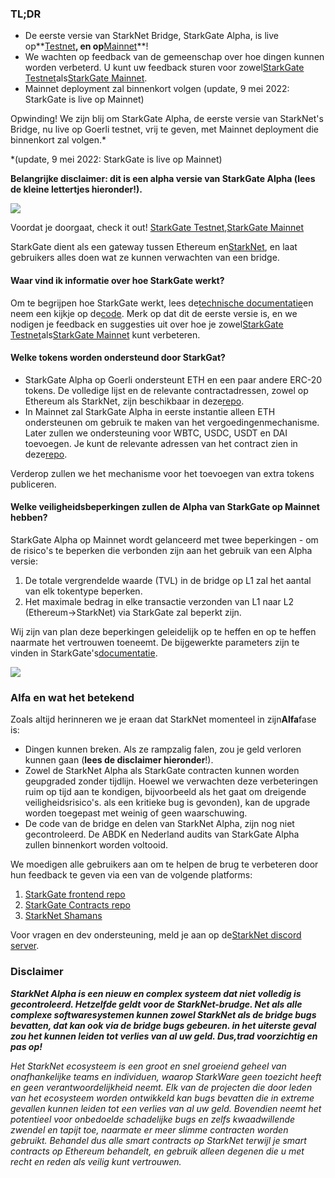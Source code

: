 ### TL;DR

* De eerste versie van StarkNet Bridge, StarkGate Alpha, is live op**[Testnet](https://goerli.starkgate.starknet.io/)**, en op**[Mainnet](https://starkgate.starknet.io/)**!
* We wachten op feedback van de gemeenschap over hoe dingen kunnen worden verbeterd. U kunt uw feedback sturen voor zowel[StarkGate Testnet](https://forms.reform.app/starkware/StarkGate_Feedback/yhyalh)als[StarkGate Mainnet](https://forms.reform.app/TeRuSp/StarkGate-Feedback-Mainnet/bcoscx).
* Mainnet deployment zal binnenkort volgen (update, 9 mei 2022: StarkGate is live op Mainnet)

Opwinding! We zijn blij om StarkGate Alpha, de eerste versie van StarkNet's Bridge, nu live op Goerli testnet, vrij te geven, met Mainnet deployment die binnenkort zal volgen.*

\*(update, 9 mei 2022: StarkGate is live op Mainnet)

**Belangrijke disclaimer: dit is een alpha versie van StarkGate Alpha (lees de kleine lettertjes hieronder!).**

![](/assets/starkgate_01.png)

Voordat je doorgaat, check it out! [StarkGate Testnet](https://goerli.starkgate.starknet.io/),[StarkGate Mainnet](https://starkgate.starknet.io/)

StarkGate dient als een gateway tussen Ethereum en[StarkNet](https://starknet.io/), en laat gebruikers alles doen wat ze kunnen verwachten van een bridge.

#### **Waar vind ik informatie over hoe StarkGate werkt?**

Om te begrijpen hoe StarkGate werkt, lees de[technische documentatie](https://docs.starknet.io/docs/L1%3C%3EL2%20Communication/token-bridge)en neem een kijkje op de[code](https://github.com/starkware-libs/starkgate-contracts/tree/main/src/starkware/starknet/apps/starkgate). Merk op dat dit de eerste versie is, en we nodigen je feedback en suggesties uit over hoe je zowel[StarkGate Testnet](https://forms.reform.app/starkware/StarkGate_Feedback/yhyalh)als[StarkGate Mainnet](https://forms.reform.app/TeRuSp/StarkGate-Feedback-Mainnet/bcoscx) kunt verbeteren.

#### **Welke tokens worden ondersteund door StarkGat?**

* StarkGate Alpha op Goerli ondersteunt ETH en een paar andere ERC-20 tokens. De volledige lijst en de relevante contractadressen, zowel op Ethereum als StarkNet, zijn beschikbaar in deze[repo](https://github.com/starkware-libs/starknet-addresses).
* In Mainnet zal StarkGate Alpha in eerste instantie alleen ETH ondersteunen om gebruik te maken van het vergoedingenmechanisme. Later zullen we ondersteuning voor WBTC, USDC, USDT en DAI toevoegen. Je kunt de relevante adressen van het contract zien in deze[repo](https://github.com/starkware-libs/starknet-addresses/blob/master/bridged_tokens/mainnet.json).

Verderop zullen we het mechanisme voor het toevoegen van extra tokens publiceren.

#### **Welke veiligheidsbeperkingen zullen de Alpha van StarkGate op Mainnet hebben?**

StarkGate Alpha op Mainnet wordt gelanceerd met twee beperkingen - om de risico's te beperken die verbonden zijn aan het gebruik van een Alpha versie:

1. De totale vergrendelde waarde (TVL) in de bridge op L1 zal het aantal van elk tokentype beperken.
2. Het maximale bedrag in elke transactie verzonden van L1 naar L2 (Ethereum→StarkNet) via StarkGate zal beperkt zijn.

Wij zijn van plan deze beperkingen geleidelijk op te heffen en op te heffen naarmate het vertrouwen toeneemt. De bijgewerkte parameters zijn te vinden in StarkGate's[documentatie](https://docs.starknet.io/docs/L1%3C%3EL2%20Communication/token-bridge).

![](/assets/starkgate_02.png)

### Alfa en wat het betekend

Zoals altijd herinneren we je eraan dat StarkNet momenteel in zijn**Alfa**fase is:

* Dingen kunnen breken. Als ze rampzalig falen, zou je geld verloren kunnen gaan (**lees de disclaimer hieronder**!).
* Zowel de StarkNet Alpha als StarkGate contracten kunnen worden geupgraded zonder tijdlijn. Hoewel we verwachten deze verbeteringen ruim op tijd aan te kondigen, bijvoorbeeld als het gaat om dreigende veiligheidsrisico's. als een kritieke bug is gevonden), kan de upgrade worden toegepast met weinig of geen waarschuwing.
* De code van de bridge en delen van StarkNet Alpha, zijn nog niet gecontroleerd. De ABDK en Nederland audits van StarkGate Alpha zullen binnenkort worden voltooid.

We moedigen alle gebruikers aan om te helpen de brug te verbeteren door hun feedback te geven via een van de volgende platforms:

1. [StarkGate frontend repo](https://github.com/starkware-libs/starkgate-frontend)
2. [StarkGate Contracts repo](https://github.com/starkware-libs/starkgate-contracts/tree/main/src/starkware/starknet/apps/starkgate)
3. [StarkNet Shamans](http://community.starknet.io/)

Voor vragen en dev ondersteuning, meld je aan op de[StarkNet discord server](https://discord.gg/uJ9HZTUk2Y).

### Disclaimer

***StarkNet Alpha is een nieuw en complex systeem dat niet volledig is gecontroleerd. Hetzelfde geldt voor de StarkNet-brudge. Net als alle complexe softwaresystemen kunnen zowel StarkNet als de bridge bugs bevatten, dat kan ook via de bridge bugs gebeuren. in het uiterste geval zou het kunnen leiden tot verlies van al uw geld. Dus,***trad voorzichtig en pas op!******

*Het StarkNet ecosysteem is een groot en snel groeiend geheel van onafhankelijke teams en individuen, waarop StarkWare geen toezicht heeft en geen verantwoordelijkheid neemt. Elk van de projecten die door leden van het ecosysteem worden ontwikkeld kan bugs bevatten die in extreme gevallen kunnen leiden tot een verlies van al uw geld. Bovendien neemt het potentieel voor onbedoelde schadelijke bugs en zelfs kwaadwillende zwendel en tapijt toe, naarmate er meer slimme contracten worden gebruikt. Behandel dus alle smart contracts op StarkNet terwijl je smart contracts op Ethereum behandelt, en gebruik alleen degenen die u met recht en reden als veilig kunt vertrouwen.*